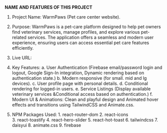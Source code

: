 <b>NAME AND FEATURES OF THIS PROJECT</b>

1. Project Name: WarmPaws (Pet care center website).

2. Purpose: WarmPaws is a pet-care platform designed to help pet owners find veterinary services, manage profiles, and explore various pet-related services. The application offers a seamless and modern user experience, ensuring users can access essential pet care features efficiently.

3. Live URL: 

4. Key Features: 
          a. User Authentication (Firebase email/password login and logout, Google Sign-In integration, Dynamic rendering based on authentication state.)
          b. Modern responsive (for small. mid and lg devices).
          c. User profile page with personal details.
          d. Conditional rendering for logged-in users.
          e. Service Listings (Display available veterinary services &Conditional access based on authentication.)
          f. Modern UI & Animations: Clean and playful design and Animated hover effects and transitions using TailwindCSS and Animate.css.
          
5. NPM Packages Used: 1. react-router-dom
                      2. react-icons   
                      3. react-toastify
                      4. react-hero-slider
                      5. react-hot-toast 
                      6. tailwindcss
                      7. daisyui
                      8. animate.css
                      9. firebase 



